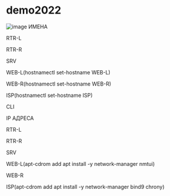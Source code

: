 # demo2022
![image](https://user-images.githubusercontent.com/63337095/154082147-57669eb3-96c7-44e3-b0fa-45133ffd17d6.png)
ИМЕНА

RTR-L

RTR-R

SRV

WEB-L(hostnamectl set-hostname WEB-L)

WEB-R(hostnamectl set-hostname WEB-R)

ISP(hostnamectl set-hostname ISP)

CLI

IP АДРЕСА

RTR-L

RTR-R

SRV

WEB-L(apt-cdrom add
apt install -y network-manager
nmtui)

WEB-R

ISP(apt-cdrom add
apt install -y network-manager bind9 chrony)
